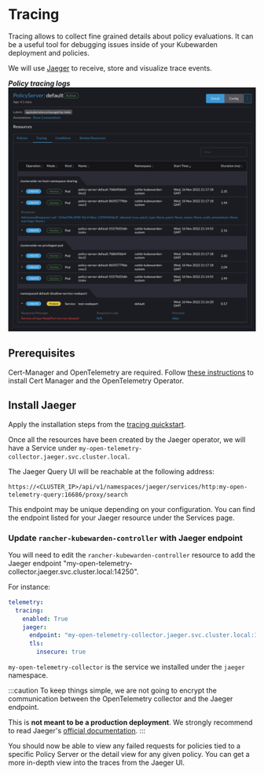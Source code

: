 # Tracing

Tracing allows to collect fine grained details about policy evaluations. It can be a useful tool for debugging issues inside of your Kubewarden deployment and policies.

We will use [Jaeger](https://www.jaegertracing.io/) to receive, store and visualize trace events.

**_Policy tracing logs_**
![UI Policy Tracing Logs](/img/ui_policy_tracing.png)

## Prerequisites

Cert-Manager and OpenTelemetry are required.
Follow [these instructions](../telemetry/opentelemetry/01-quickstart.md#install-opentelemetry) to install Cert Manager and the OpenTelemetry Operator.

## Install Jaeger

Apply the installation steps from the [tracing quickstart](../telemetry/tracing/01-quickstart.md#install-jaeger).

Once all the resources have been created by the Jaeger operator, we will have a
Service under `my-open-telemetry-collector.jaeger.svc.cluster.local`.

The Jaeger Query UI will be reachable at the following address:

```console
https://<CLUSTER_IP>/api/v1/namespaces/jaeger/services/http:my-open-telemetry-query:16686/proxy/search
```

This endpoint may be unique depending on your configuration. You can find the endpoint listed for your Jaeger resource under the Services page.

### Update `rancher-kubewarden-controller` with Jaeger endpoint

You will need to edit the `rancher-kubewarden-controller` resource to add the Jaeger endpoint "my-open-telemetry-collector.jaeger.svc.cluster.local:14250".

For instance:

```yaml
telemetry:
  tracing:
    enabled: True
    jaeger:
      endpoint: "my-open-telemetry-collector.jaeger.svc.cluster.local:14250"
      tls:
        insecure: true
```

`my-open-telemetry-collector` is the service we installed under the `jaeger` namespace.

:::caution
To keep things simple, we are not going to encrypt the communication between the
OpenTelemetry collector and the Jaeger endpoint.

This is **not meant to be a production deployment**.
We strongly recommend
to read Jaeger's [official documentation](https://www.jaegertracing.io/docs/latest/operator/).
:::

You should now be able to view any failed requests for policies tied to a specific Policy Server or the detail view for any given policy. You can get a more in-depth view into the traces from the Jaeger UI.
